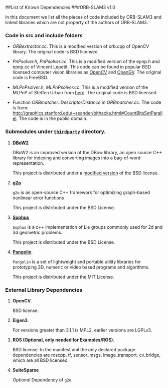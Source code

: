 ##List of Known Dependencies
###ORB-SLAM3 v1.0

In this document we list all the pieces of code included  by ORB-SLAM3 and linked libraries which are not property of the authors of ORB-SLAM3.


### Code in **src** and **include** folders

* *ORBextractor.cc*.
This is a modified version of orb.cpp of OpenCV library. The original code is BSD licensed.

* *PnPsolver.h, PnPsolver.cc*.
This is a modified version of the epnp.h and epnp.cc of Vincent Lepetit. 
This code can be found in popular BSD licensed computer vision libraries as [OpenCV](https://github.com/Itseez/opencv/blob/master/modules/calib3d/src/epnp.cpp) and [OpenGV](https://github.com/laurentkneip/opengv/blob/master/src/absolute_pose/modules/Epnp.cpp). The original code is FreeBSD.

* *MLPnPsolver.h, MLPnPsolver.cc*.
This is a modified version of the MLPnP of Steffen Urban from [here](https://github.com/urbste/opengv). 
The original code is BSD licensed.

* Function *ORBmatcher::DescriptorDistance* in *ORBmatcher.cc*.
The code is from: http://graphics.stanford.edu/~seander/bithacks.html#CountBitsSetParallel.
The code is in the public domain.

### Submodules under [`thirdparty`](./thirdparty/) directory.

1. [**DBoW2**](https://github.com/dorian3d/DBoW2)

    DBoW2 is an improved version of the DBow library, an open source C++ library for indexing and converting images into a bag-of-word representation.

    This project is distributed under a [modified version](https://github.com/dorian3d/DBoW2/blob/master/LICENSE.txt) of the BSD license.

1. [**g2o**](https://github.com/RainerKuemmerle/g2o)

    `g2o` is an open-source C++ framework for optimizing graph-based nonlinear error functions

    This project is distributed under the BSD License.

1. [**Sophus**](https://github.com/strasdat/Sophus)

    `Sophus` is a c++ implementation of Lie groups commonly used for 2d and 3d geometric problems.

    This project is distributed under the BSD License.

1. [**Pangolin**](https://github.com/stevenlovegrove/Pangolin).

    `Pangolin` is a set of lightweight and portable utility libraries for prototyping 3D, numeric or video based programs and algorithms.

    This project is distributed under the MIT License.

### External Library Dependencies

1. **OpenCV**.

    BSD license.

1. **Eigen3**.

    For versions greater than 3.1.1 is MPL2, earlier versions are LGPLv3.

1. **ROS (Optional, only needed for Examples/ROS)**.

    BSD license. In the manifest.xml the only declared package dependencies are roscpp, tf, sensor_msgs, image_transport, cv_bridge, which are all BSD licensed.

1. **SuiteSparse**

    _Optional_ Dependency of `g2o`.
